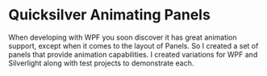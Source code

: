 # Quicksilver Animating Panels

When developing with WPF you soon discover it has great animation support, except when it comes to the layout of Panels. So I created a set of panels that provide animation capabilities. I created variations for WPF and Silverlight along with test projects to demonstrate each.

